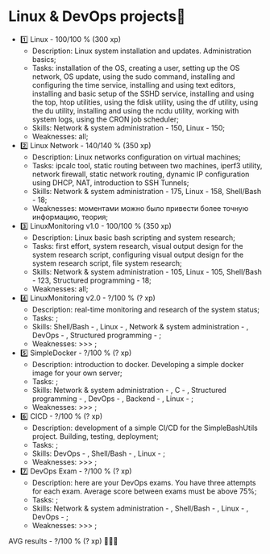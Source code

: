 # Linux & DevOps projects💜

* 1️⃣ Linux - 100/100 % (300 xp)
  * Description: Linux system installation and updates. Administration basics;
  * Tasks: installation of the OS, creating a user, setting up the OS network, OS update, using the sudo command, installing and configuring the time service, installing and using text editors, installing and basic setup of the SSHD service, installing and using the top, htop utilities, using the fdisk utility, using the df utility, using the du utility, installing and using the ncdu utility, working with system logs, using the CRON job scheduler;
  * Skills: Network & system administration - 150, Linux - 150;
  * Weaknesses: all;
* 2️⃣ Linux Network - 140/140 % (350 xp)
  * Description: Linux networks configuration on virtual machines;
  * Tasks: ipcalc tool, static routing between two machines, iperf3 utility, network firewall, static network routing, dynamic IP configuration using DHCP, NAT, introduction to SSH Tunnels;
  * Skills: Network & system administration - 175, Linux - 158, Shell/Bash - 18;
  * Weaknesses: моментами можно было привести более точную информацию, теория;
* 3️⃣ LinuxMonitoring v1.0 - 100/100 % (350 xp)
  * Description: Linux basic bash scripting and system research;
  * Tasks: first effort, system research, visual output design for the system research script, configuring visual output design for the system research script, file system research;
  * Skills: Network & system administration - 105, Linux - 105, Shell/Bash - 123, Structured programming - 18;
  * Weaknesses: all;
* 4️⃣ LinuxMonitoring v2.0 - ?/100 % (? xp)
  * Description: real-time monitoring and research of the system status;
  * Tasks: ;
  * Skills: Shell/Bash - , Linux - , Network & system administration - , DevOps - , Structured programming - ;
  * Weaknesses: >>> ;
* 5️⃣ SimpleDocker - ?/100 % (? xp)
  * Description: introduction to docker. Developing a simple docker image for your own server;
  * Tasks: ;
  * Skills: Network & system administration - , C - , Structured programming - , DevOps - , Backend - , Linux - ;
  * Weaknesses: >>> ;
* 6️⃣ CICD - ?/100 % (? xp)
  * Description: development of a simple CI/CD for the SimpleBashUtils project. Building, testing, deployment;
  * Tasks: ;
  * Skills: DevOps - , Shell/Bash - , Linux - ;
  * Weaknesses: >>> ;
* 7️⃣ DevOps Exam - ?/100 % (? xp)
  * Description: here are your DevOps exams. You have three attempts for each exam. Average score between exams must be above 75%;
  * Tasks: ;
  * Skills: Network & system administration - , Shell/Bash - , Linux - , DevOps - ;
  * Weaknesses: >>> ;

AVG results - ?/100 % (? xp) 🥇🥈🥉
